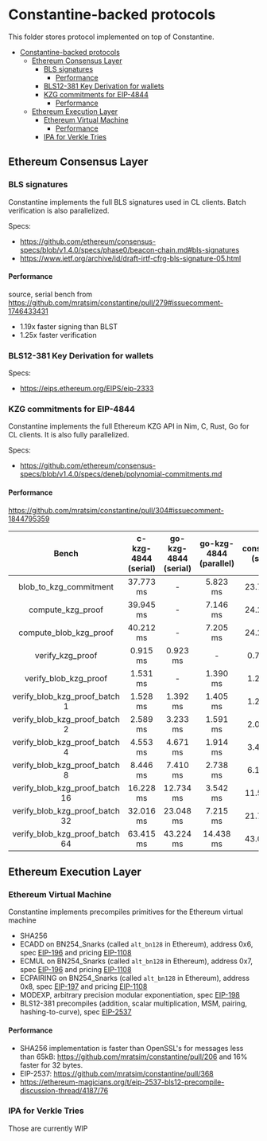 # Constantine-backed protocols

This folder stores protocol implemented on top of Constantine.

<!-- TOC -->

- [Constantine-backed protocols](#constantine-backed-protocols)
    - [Ethereum Consensus Layer](#ethereum-consensus-layer)
        - [BLS signatures](#bls-signatures)
            - [Performance](#performance)
        - [BLS12-381 Key Derivation for wallets](#bls12-381-key-derivation-for-wallets)
        - [KZG commitments for EIP-4844](#kzg-commitments-for-eip-4844)
            - [Performance](#performance)
    - [Ethereum Execution Layer](#ethereum-execution-layer)
        - [Ethereum Virtual Machine](#ethereum-virtual-machine)
            - [Performance](#performance)
        - [IPA for Verkle Tries](#ipa-for-verkle-tries)

<!-- /TOC -->

## Ethereum Consensus Layer

### BLS signatures

Constantine implements the full BLS signatures used in CL clients.
Batch verification is also parallelized.

Specs:
- https://github.com/ethereum/consensus-specs/blob/v1.4.0/specs/phase0/beacon-chain.md#bls-signatures
- https://www.ietf.org/archive/id/draft-irtf-cfrg-bls-signature-05.html

#### Performance

source, serial bench from https://github.com/mratsim/constantine/pull/279#issuecomment-1746433431
- 1.19x faster signing than BLST
- 1.25x faster verification

### BLS12-381 Key Derivation for wallets

Specs:
- https://eips.ethereum.org/EIPS/eip-2333

### KZG commitments for EIP-4844

Constantine implements the full Ethereum KZG API in Nim, C, Rust, Go for CL clients.
It is also fully parallelized.

Specs:
- https://github.com/ethereum/consensus-specs/blob/v1.4.0/specs/deneb/polynomial-commitments.md

#### Performance

https://github.com/mratsim/constantine/pull/304#issuecomment-1844795359

|             Bench              | c-kzg-4844 (serial) | go-kzg-4844 (serial) | go-kzg-4844 (parallel) | constantine (serial) | constantine (parallel) |
|:------------------------------:|:-------------------:|:--------------------:|:----------------------:|:--------------------:|:----------------------:|
|     blob_to_kzg_commitment     |      37.773 ms      |          -           |        5.823 ms        |      23.765 ms       |        4.425 ms        |
|       compute_kzg_proof        |      39.945 ms      |          -           |        7.146 ms        |      24.255 ms       |        4.710 ms        |
|     compute_blob_kzg_proof     |      40.212 ms      |          -           |        7.205 ms        |      24.288 ms       |        4.794 ms        |
|        verify_kzg_proof        |      0.915 ms       |       0.923 ms       |           -            |       0.782 ms       |           -            |
|     verify_blob_kzg_proof      |      1.531 ms       |          -           |        1.390 ms        |       1.266 ms       |        1.113 ms        |
| verify_blob_kzg_proof_batch 1  |      1.528 ms       |       1.392 ms       |        1.405 ms        |       1.286 ms       |        1.130 ms        |
| verify_blob_kzg_proof_batch 2  |      2.589 ms       |       3.233 ms       |        1.591 ms        |       2.006 ms       |        1.152 ms        |
| verify_blob_kzg_proof_batch 4  |      4.553 ms       |       4.671 ms       |        1.914 ms        |       3.437 ms       |        1.250 ms        |
| verify_blob_kzg_proof_batch 8  |      8.446 ms       |       7.410 ms       |        2.738 ms        |       6.115 ms       |        1.891 ms        |
| verify_blob_kzg_proof_batch 16 |      16.228 ms      |      12.734 ms       |        3.542 ms        |      11.567 ms       |        3.091 ms        |
| verify_blob_kzg_proof_batch 32 |      32.016 ms      |      23.048 ms       |        7.215 ms        |      21.779 ms       |        6.764 ms        |
| verify_blob_kzg_proof_batch 64 |      63.415 ms      |      43.224 ms       |       14.438 ms        |      43.099 ms       |       11.538 ms        |

## Ethereum Execution Layer

### Ethereum Virtual Machine

Constantine implements precompiles primitives for the Ethereum virtual machine

- SHA256
- ECADD on BN254_Snarks (called `alt_bn128` in Ethereum), address 0x6, spec [EIP-196](https://eips.ethereum.org/EIPS/eip-196) and pricing [EIP-1108](https://eips.ethereum.org/EIPS/eip-1108)
- ECMUL on BN254_Snarks (called `alt_bn128` in Ethereum), address 0x7, spec [EIP-196](https://eips.ethereum.org/EIPS/eip-196) and pricing [EIP-1108](https://eips.ethereum.org/EIPS/eip-1108)
- ECPAIRING on BN254_Snarks (called `alt_bn128` in Ethereum), address 0x8, spec [EIP-197](https://eips.ethereum.org/EIPS/eip-197) and pricing [EIP-1108](https://eips.ethereum.org/EIPS/eip-1108)
- MODEXP, arbitrary precision modular exponentiation, spec [EIP-198](https://eips.ethereum.org/EIPS/eip-198)
- BLS12-381 precompiles (addition, scalar multiplication, MSM, pairing, hashing-to-curve), spec [EIP-2537](https://eips.ethereum.org/EIPS/eip-2537)

#### Performance

- SHA256 implementation is faster than OpenSSL's for messages less than 65kB: https://github.com/mratsim/constantine/pull/206
  and 16% faster for 32 bytes.
- EIP-2537: https://github.com/mratsim/constantine/pull/368
- https://ethereum-magicians.org/t/eip-2537-bls12-precompile-discussion-thread/4187/76

### IPA for Verkle Tries

Those are currently WIP
